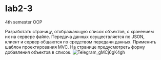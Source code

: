 # lab2-3
4th semester OOP


Разработать страницу, отображающую список объектов, с хранением их на сервере файле. Передача данных осуществляется по JSON, клиент и сервер общаются по средством передачи данных. Применить шаблон проектирования MVC. На странице предусмотреть форму добавления объектов в список.
![Telegram_gMCj6gK4gh](https://github.com/hikkiray/lab2-3/assets/47947263/003a328d-ae1d-494c-8cfe-5e628ad40214)
